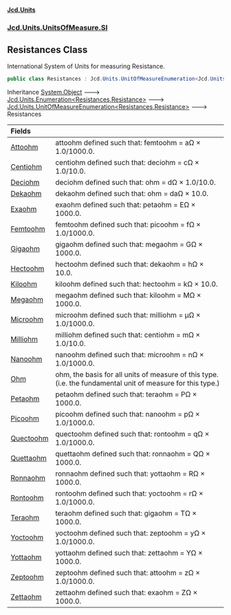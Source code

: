 #### [Jcd.Units](index 'index')
### [Jcd.Units.UnitsOfMeasure.SI](Jcd.Units.UnitsOfMeasure.SI 'Jcd.Units.UnitsOfMeasure.SI')

## Resistances Class

International System of Units for measuring Resistance.

```csharp
public class Resistances : Jcd.Units.UnitOfMeasureEnumeration<Jcd.Units.UnitsOfMeasure.SI.Resistances, Jcd.Units.UnitTypes.Resistance>
```

Inheritance [System.Object](https://docs.microsoft.com/en-us/dotnet/api/System.Object 'System.Object') &#129106; [Jcd.Units.Enumeration&lt;](Enumeration_TEnumeration,T_ 'Jcd.Units.Enumeration<TEnumeration,T>')[Resistances](Resistances 'Jcd.Units.UnitsOfMeasure.SI.Resistances')[,](Enumeration_TEnumeration,T_ 'Jcd.Units.Enumeration<TEnumeration,T>')[Resistance](Resistance 'Jcd.Units.UnitTypes.Resistance')[&gt;](Enumeration_TEnumeration,T_ 'Jcd.Units.Enumeration<TEnumeration,T>') &#129106; [Jcd.Units.UnitOfMeasureEnumeration&lt;](UnitOfMeasureEnumeration_TEnumeration,T_ 'Jcd.Units.UnitOfMeasureEnumeration<TEnumeration,T>')[Resistances](Resistances 'Jcd.Units.UnitsOfMeasure.SI.Resistances')[,](UnitOfMeasureEnumeration_TEnumeration,T_ 'Jcd.Units.UnitOfMeasureEnumeration<TEnumeration,T>')[Resistance](Resistance 'Jcd.Units.UnitTypes.Resistance')[&gt;](UnitOfMeasureEnumeration_TEnumeration,T_ 'Jcd.Units.UnitOfMeasureEnumeration<TEnumeration,T>') &#129106; Resistances

| Fields | |
| :--- | :--- |
| [Attoohm](Resistances.Attoohm 'Jcd.Units.UnitsOfMeasure.SI.Resistances.Attoohm') | attoohm defined such that: femtoohm = aΩ × 1.0/1000.0. |
| [Centiohm](Resistances.Centiohm 'Jcd.Units.UnitsOfMeasure.SI.Resistances.Centiohm') | centiohm defined such that: deciohm = cΩ × 1.0/10.0. |
| [Deciohm](Resistances.Deciohm 'Jcd.Units.UnitsOfMeasure.SI.Resistances.Deciohm') | deciohm defined such that: ohm = dΩ × 1.0/10.0. |
| [Dekaohm](Resistances.Dekaohm 'Jcd.Units.UnitsOfMeasure.SI.Resistances.Dekaohm') | dekaohm defined such that: ohm = daΩ × 10.0. |
| [Exaohm](Resistances.Exaohm 'Jcd.Units.UnitsOfMeasure.SI.Resistances.Exaohm') | exaohm defined such that: petaohm = EΩ × 1000.0. |
| [Femtoohm](Resistances.Femtoohm 'Jcd.Units.UnitsOfMeasure.SI.Resistances.Femtoohm') | femtoohm defined such that: picoohm = fΩ × 1.0/1000.0. |
| [Gigaohm](Resistances.Gigaohm 'Jcd.Units.UnitsOfMeasure.SI.Resistances.Gigaohm') | gigaohm defined such that: megaohm = GΩ × 1000.0. |
| [Hectoohm](Resistances.Hectoohm 'Jcd.Units.UnitsOfMeasure.SI.Resistances.Hectoohm') | hectoohm defined such that: dekaohm = hΩ × 10.0. |
| [Kiloohm](Resistances.Kiloohm 'Jcd.Units.UnitsOfMeasure.SI.Resistances.Kiloohm') | kiloohm defined such that: hectoohm = kΩ × 10.0. |
| [Megaohm](Resistances.Megaohm 'Jcd.Units.UnitsOfMeasure.SI.Resistances.Megaohm') | megaohm defined such that: kiloohm = MΩ × 1000.0. |
| [Microohm](Resistances.Microohm 'Jcd.Units.UnitsOfMeasure.SI.Resistances.Microohm') | microohm defined such that: milliohm = μΩ × 1.0/1000.0. |
| [Milliohm](Resistances.Milliohm 'Jcd.Units.UnitsOfMeasure.SI.Resistances.Milliohm') | milliohm defined such that: centiohm = mΩ × 1.0/10.0. |
| [Nanoohm](Resistances.Nanoohm 'Jcd.Units.UnitsOfMeasure.SI.Resistances.Nanoohm') | nanoohm defined such that: microohm = nΩ × 1.0/1000.0. |
| [Ohm](Resistances.Ohm 'Jcd.Units.UnitsOfMeasure.SI.Resistances.Ohm') | ohm, the basis for all units of measure of this type. (i.e. the fundamental unit of measure for this type.) |
| [Petaohm](Resistances.Petaohm 'Jcd.Units.UnitsOfMeasure.SI.Resistances.Petaohm') | petaohm defined such that: teraohm = PΩ × 1000.0. |
| [Picoohm](Resistances.Picoohm 'Jcd.Units.UnitsOfMeasure.SI.Resistances.Picoohm') | picoohm defined such that: nanoohm = pΩ × 1.0/1000.0. |
| [Quectoohm](Resistances.Quectoohm 'Jcd.Units.UnitsOfMeasure.SI.Resistances.Quectoohm') | quectoohm defined such that: rontoohm = qΩ × 1.0/1000.0. |
| [Quettaohm](Resistances.Quettaohm 'Jcd.Units.UnitsOfMeasure.SI.Resistances.Quettaohm') | quettaohm defined such that: ronnaohm = QΩ × 1000.0. |
| [Ronnaohm](Resistances.Ronnaohm 'Jcd.Units.UnitsOfMeasure.SI.Resistances.Ronnaohm') | ronnaohm defined such that: yottaohm = RΩ × 1000.0. |
| [Rontoohm](Resistances.Rontoohm 'Jcd.Units.UnitsOfMeasure.SI.Resistances.Rontoohm') | rontoohm defined such that: yoctoohm = rΩ × 1.0/1000.0. |
| [Teraohm](Resistances.Teraohm 'Jcd.Units.UnitsOfMeasure.SI.Resistances.Teraohm') | teraohm defined such that: gigaohm = TΩ × 1000.0. |
| [Yoctoohm](Resistances.Yoctoohm 'Jcd.Units.UnitsOfMeasure.SI.Resistances.Yoctoohm') | yoctoohm defined such that: zeptoohm = yΩ × 1.0/1000.0. |
| [Yottaohm](Resistances.Yottaohm 'Jcd.Units.UnitsOfMeasure.SI.Resistances.Yottaohm') | yottaohm defined such that: zettaohm = YΩ × 1000.0. |
| [Zeptoohm](Resistances.Zeptoohm 'Jcd.Units.UnitsOfMeasure.SI.Resistances.Zeptoohm') | zeptoohm defined such that: attoohm = zΩ × 1.0/1000.0. |
| [Zettaohm](Resistances.Zettaohm 'Jcd.Units.UnitsOfMeasure.SI.Resistances.Zettaohm') | zettaohm defined such that: exaohm = ZΩ × 1000.0. |
